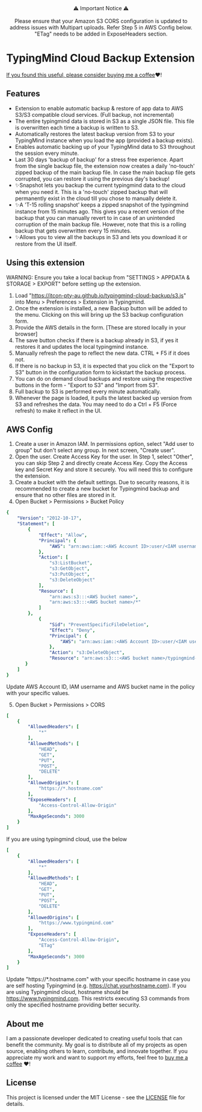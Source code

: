 <div align="center">⚠️ Important Notice ⚠️<br/><br/>
Please ensure that your Amazon S3 CORS configuration is updated to address issues with Multipart uploads. Refer Step 5 in AWS Config below. "ETag" needs to be added in ExposeHeaders section. </div>

# TypingMind Cloud Backup Extension

[If you found this useful, please consider buying me a coffee](https://buymeacoffee.com/itcon):heart:!

## Features
- Extension to enable automatic backup & restore of app data to AWS S3/S3 compatible cloud services. (Full backup, not incremental)
- The entire typingmind data is stored in S3 as a single JSON file. This file is overwritten each time a backup is written to S3.
- Automatically restores the latest backup version from S3 to your TypingMind instance when you load the app (provided a backup exists).
- Enables automatic backing up of your TypingMind data to S3 throughout the session every minute.
- Last 30 days 'backup of backup' for a stress free experience. Apart from the single backup file, the extension now creates a daily 'no-touch' zipped backup of the main backup file. In case the main backup file gets corrupted, you can restore it using the previous day's backup!
- ✨Snapshot lets you backup the current typingmind data to the cloud when you need it. This is a 'no-touch' zipped backup that will permanently exist in the cloud till you chose to manually delete it.
- ✨A 'T-15 rolling snapshot' keeps a zipped snapshot of the typingmind instance from 15 minutes ago. This gives you a recent version of the backup that you can manually revert to in case of an unintended corruption of the main backup file. However, note that this is a rolling backup that gets overwritten every 15 minutes.
- ✨Allows you to view all the backups in S3 and lets you download it or restore from the UI itself.
  
## Using this extension
WARNING: Ensure you take a local backup from "SETTINGS > APPDATA & STORAGE > EXPORT" before setting up the extension.
1. Load "https://itcon-pty-au.github.io/typingmind-cloud-backup/s3.js" into Menu > Preferences > Extension in Typingmind.
2. Once the extension is installed, a new Backup button will be added to the menu. Clicking on this will bring up the S3 backup configuration form.
3. Provide the AWS details in the form. [These are stored locally in your browser]
4. The save button checks if there is a backup already in S3, if yes it restores it and updates the local typingmind instance.
5. Manually refresh the page to reflect the new data. CTRL + F5 if it does not.
6. If there is no backup in S3, it is expected that you click on the "Export to S3" button in the configuration form to kickstart the backup process.
7. You can do on demand cloud backups and restore using the respective buttons in the form - "Export to S3" and "Import from S3".
8. Full backup to S3 is performed every minute automatically.
9. Whenever the page is loaded, it pulls the latest backed up version from S3 and refreshes the data. You may need to do a Ctrl + F5 (Force refresh) to make it reflect in the UI.

## AWS Config
1. Create a user in Amazon IAM. In permissions option, select "Add user to group" but don't select any group. In next screen, "Create user".
2. Open the user. Create Access Key for the user. In Step 1, select "Other", you can skip Step 2 and directly create Access Key. Copy the Access key and Secret Key and store it securely. You will need this to configure the extension.
3. Create a bucket with the default settings. Due to security reasons, it is recommended to create a new bucket for Typingmind backup and ensure that no other files are stored in it.
4. Open Bucket > Permissions > Bucket Policy
```yaml
{
    "Version": "2012-10-17",
    "Statement": [
        {
            "Effect": "Allow",
            "Principal": {
                "AWS": "arn:aws:iam::<AWS Account ID>:user/<IAM username>"
            },
            "Action": [
                "s3:ListBucket",
                "s3:GetObject",
                "s3:PutObject",
                "s3:DeleteObject"
            ],
            "Resource": [
                "arn:aws:s3:::<AWS bucket name>",
                "arn:aws:s3:::<AWS bucket name>/*"
            ]
        },
    		{
                "Sid": "PreventSpecificFileDeletion",
                "Effect": "Deny",
                "Principal": {
                    "AWS": "arn:aws:iam::<AWS Account ID>:user/<IAM username>"
                },
                "Action": "s3:DeleteObject",
                "Resource": "arn:aws:s3:::<AWS bucket name>/typingmind-backup.json"
       }
    ]
}
```
Update AWS Account ID, IAM username and AWS bucket name in the policy with your specific values.

5. Open Bucket > Permissions > CORS
```yaml
[
    {
        "AllowedHeaders": [
            "*"
        ],
        "AllowedMethods": [
            "HEAD",
            "GET",
            "PUT",
            "POST",
            "DELETE"
        ],
        "AllowedOrigins": [
            "https://*.hostname.com"
        ],
        "ExposeHeaders": [
            "Access-Control-Allow-Origin"
        ],
        "MaxAgeSeconds": 3000
    }
]
```
If you are using typingmind cloud, use the below
```yaml
[
    {
        "AllowedHeaders": [
            "*"
        ],
        "AllowedMethods": [
            "HEAD",
            "GET",
            "PUT",
            "POST",
            "DELETE"
        ],
        "AllowedOrigins": [
            "https://www.typingmind.com"
        ],
        "ExposeHeaders": [
            "Access-Control-Allow-Origin",
            "ETag"
        ],
        "MaxAgeSeconds": 3000
    }
]
```
Update "https://*.hostname.com" with your specific hostname in case you are self hosting Typingmind (e.g. https://chat.yourhostname.com). If you are using Typingmind cloud, hostname should be https://www.typingmind.com. This restricts executing S3 commands from only the specified hostname providing better security.

## About me
I am a passionate developer dedicated to creating useful tools that can benefit the community. My goal is to distribute all of my projects as open source, enabling others to learn, contribute, and innovate together. If you appreciate my work and want to support my efforts, feel free to [buy me a coffee](https://buymeacoffee.com/itcon) :heart:!

## License
This project is licensed under the MIT License - see the [LICENSE](LICENSE) file for details.
